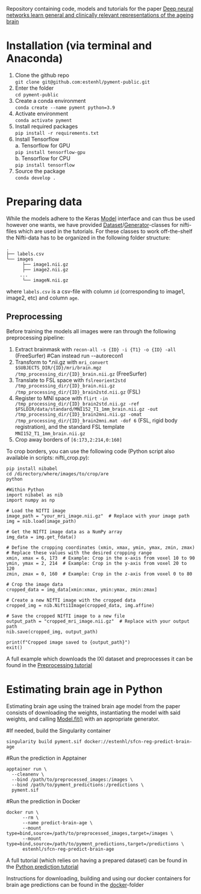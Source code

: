 Repository containing code, models and tutorials for the paper [Deep neural networks learn general and clinically relevant representations of the ageing brain](https://www.medrxiv.org/content/10.1101/2021.10.29.21265645v1)

# Installation (via terminal and Anaconda)

1. Clone the github repo<br />
```git clone git@github.com:estenhl/pyment-public.git```
2. Enter the folder<br />
```cd pyment-public```
3. Create a conda environment<br />
```conda create --name pyment python=3.9```
4. Activate environment<br />
```conda activate pyment```
5. Install required packages<br />
```pip install -r requirements.txt```
6. Install Tensorflow<br />
a. Tensorflow for GPU<br />
```pip install tensorflow-gpu```<br />
b. Tensorflow for CPU<br />
```pip install tensorflow```
6. Source the package<br />
```conda develop .```

# Preparing data
While the models adhere to the Keras [Model](https://www.tensorflow.org/api_docs/python/tf/keras/Model) interface and can thus be used however one wants, we have provided [Dataset](https://github.com/estenhl/pyment-public/blob/main/pyment/data/datasets/nifti_dataset.py)/[Generator](https://github.com/estenhl/pyment-public/blob/main/pyment/data/generators/async_nifti_generator.py)-classes for nifti-files which are used in the tutorials. For these classes to work off-the-shelf the Nifti-data has to be organized in the following folder structure:
```
.
├── labels.csv
└── images
      ├── image1.nii.gz
      ├── image2.nii.gz
     ...
      └── imageN.nii.gz
``` 
where ```labels.csv``` is a csv-file with column ```id``` (corresponding to image1, image2, etc) and column ```age```.

## Preprocessing
Before training the models all images were ran through the following preprocessing pipeline:

1. Extract brainmask with ```recon-all -s {ID} -i {T1} -o {ID} -all``` (FreeSurfer) #Can instead run --autorecon1
2. Transform to *.nii.gz with ```mri_convert $SUBJECTS_DIR/{ID}/mri/brain.mgz /tmp_processing_dir/{ID}_brain.nii.gz``` (FreeSurfer)
3. Translate to FSL space with ```fslreorient2std /tmp_processing_dir/{ID}_brain.nii.gz /tmp_processing_dir/{ID}_brain2std.nii.gz``` (FSL)
4. Register to MNI space with ```flirt -in /tmp_processing_dir/{ID}_brain2std.nii.gz -ref $FSLDIR/data/standard/MNI152_T1_1mm_brain.nii.gz -out /tmp_processing_dir/{ID}_brain2mni.nii.gz -omat /tmp_processing_dir/{ID}_brain2mni.mat -dof 6``` (FSL, rigid body registration), and the standard FSL template ```MNI152_T1_1mm_brain.nii.gz```
5. Crop away borders of ```[6:173,2:214,0:160]```

To crop borders, you can use the following code (Python script also available in scripts: nifti_crop.py):

```#In a Bash terminal
pip install nibabel
cd /directory/where/images/to/crop/are
python

#Within Python
import nibabel as nib
import numpy as np

# Load the NIfTI image
image_path = "your_mri_image.nii.gz"  # Replace with your image path
img = nib.load(image_path)

# Get the NIfTI image data as a NumPy array
img_data = img.get_fdata()

# Define the cropping coordinates (xmin, xmax, ymin, ymax, zmin, zmax)
# Replace these values with the desired cropping range
xmin, xmax = 6, 173  # Example: Crop in the x-axis from voxel 10 to 90
ymin, ymax = 2, 214  # Example: Crop in the y-axis from voxel 20 to 120
zmin, zmax = 0, 160  # Example: Crop in the z-axis from voxel 0 to 80

# Crop the image data
cropped_data = img_data[xmin:xmax, ymin:ymax, zmin:zmax]

# Create a new NIfTI image with the cropped data
cropped_img = nib.Nifti1Image(cropped_data, img.affine)

# Save the cropped NIfTI image to a new file
output_path = "cropped_mri_image.nii.gz"  # Replace with your output path
nib.save(cropped_img, output_path)

print(f"Cropped image saved to {output_path}")
exit()
```
A full example which downloads the IXI dataset and preprocesses it can be found in the [Preprocessing tutorial](https://github.com/estenhl/pyment-public/blob/main/notebooks/Download%20and%20preprocess%20IXI.ipynb)

# Estimating brain age in Python
Estimating brain age using the trained brain age model from the paper consists of downloading the weights, instantiating the model with said weights, and calling [Model.fit()](https://www.tensorflow.org/api_docs/python/tf/keras/Model#predict) with an appropriate generator.

#If needed, build the Singularity container
```
singularity build pyment.sif docker://estenhl/sfcn-reg-predict-brain-age
```
#Run the prediction in Apptainer
```
apptainer run \
  --cleanenv \
  --bind /path/to/preprocessed_images:/images \
  --bind /path/to/pyment_predictions:/predictions \
  pyment.sif
```
#Run the prediction in Docker
```
docker run \
      --rm \
      --name predict-brain-age \
      --mount type=bind,source=/path/to/preprocessed_images,target=/images \
      --mount type=bind,source=/path/to/pyment_predictions,target=/predictions \
      estenhl/sfcn-reg-predict-brain-age
```

A full tutorial (which relies on having a prepared dataset) can be found in the [Python prediction tutorial](https://github.com/estenhl/pyment-public/blob/main/notebooks/Encode%20dataset%20as%20feature%20vectors.ipynb)

Instructions for downloading, building and using our docker containers for brain age predictions can be found in the [docker](https://github.com/estenhl/pyment-public/tree/main/docker)-folder
